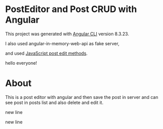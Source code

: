 # PostEditor and Post CRUD with Angular

This project was generated with [Angular CLI](https://github.com/angular/angular-cli) version 8.3.23.

I also used angular-in-memory-web-api as fake server,

and used [JavaScript post edit methods](https://developer.mozilla.org/en-US/docs/Web/Guide/HTML/Editable_content/Rich-Text_Editing_in_Mozilla).


hello everyone!

# About

This is a post editor with angular and then save the post in server and can see post in posts list and also delete and edit it.


new line

new line